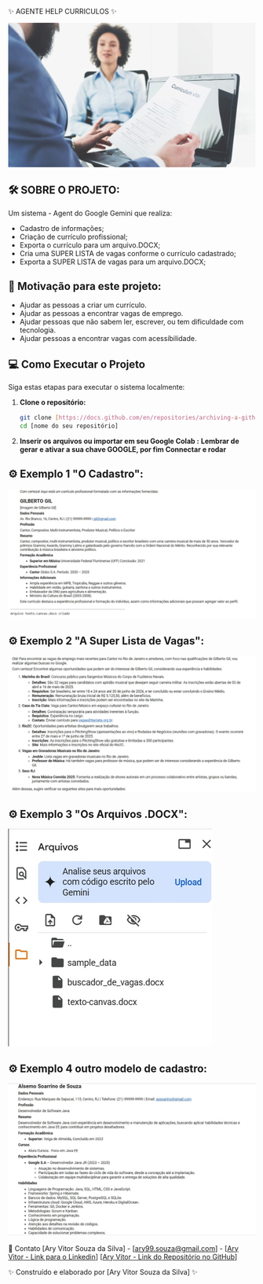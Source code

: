 ✨ AGENTE HELP CURRICULOS ✨

![O Projeto](img_curriculo.jpg)

## 🛠️ SOBRE O PROJETO:

Um sistema - Agent do Google Gemini que realiza:
- Cadastro de informações; 
- Criação de currículo profissional; 
- Exporta o currículo para um arquivo.DOCX;
- Cria uma SUPER LISTA de vagas conforme o currículo cadastrado;
- Exporta a SUPER LISTA de vagas para um arquivo.DOCX;

## 🤝 Motivação para este projeto:
 - Ajudar as pessoas a criar um currículo.
 - Ajudar as pessoas a encontrar vagas de emprego.
 - Ajudar pessoas que não sabem ler, escrever, ou tem dificuldade com tecnologia.
 - Ajudar pessoas a encontrar vagas com acessíbilidade.

## 💻 Como Executar o Projeto

Siga estas etapas para executar o sistema localmente:

1.  **Clone o repositório:**
    ```bash
    git clone [https://docs.github.com/en/repositories/archiving-a-github-repository/referencing-and-citing-content](https://docs.github.com/en/repositories/archiving-a-github-repository/referencing-and-citing-content)
    cd [nome do seu repositório]
    ```
2.  **Inserir os arquivos ou importar em seu Google Colab :**
    **Lembrar de gerar e ativar a sua chave GOOGLE, por fim Connectar e rodar** 

## ⚙️ Exemplo 1 "O Cadastro": 
![O Projeto_2](ex_curriculo_1.jpg)

## ⚙️ Exemplo 2 "A Super Lista de Vagas":
![O Projeto_3](ex_curriculo_2.jpg)

## ⚙️ Exemplo 3 "Os Arquivos .DOCX":
![O Projeto_4](ex_curriculo_3.jpg)

## ⚙️ Exemplo 4 outro modelo de cadastro:
![O Projeto_5](ex_curriculo_4.jpg)


📧 Contato
[Ary Vitor Souza da Silva] - [ary99.souza@gmail.com] - [[Ary Vitor - Link para o Linkedin](http://www.linkedin.com/in/ary-vitor-souza41925246)]
[[Ary Vitor - Link do Repositório no GitHub](https://github.com/aryvitorss)]

✨ Construído e elaborado por [Ary Vitor Souza da Silva] ✨

